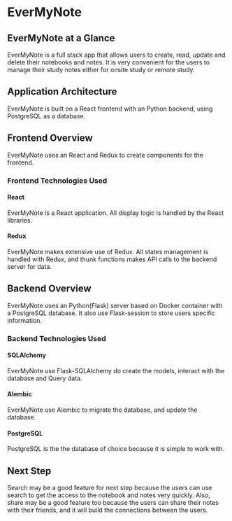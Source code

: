 # EverMyNote

## EverMyNote at a Glance

EverMyNote is a full stack app that allows users to create, read, update and delete their notebooks and notes. It is very convenient for the users to manage their study notes either for onsite study or remote study.

## Application Architecture

EverMyNote is built on a React frontend with an Python backend, using PostgreSQL as a database.

## Frontend Overview
EverMyNote uses an React and Redux to create components for the frontend.

### Frontend Technologies Used

#### React
EverMyNote is a React application. All display logic is handled by the React libraries.
#### Redux
EverMyNote makes extensive use of Redux. All states management is handled with Redux, and thunk functions makes API calls to the backend server for data.

## Backend Overview
EverMyNote uses an Python(Flask) server based on Docker container with a PostgreSQL database. It also use Flask-session to store users specific information.

### Backend Technologies Used
#### SQLAlchemy
EverMyNote use Flask-SQLAlchemy do create the models, interact with the database and Query data.
#### Alembic
EverMyNote use Alembic to migrate the database, and update the database.
#### PostgreSQL 
PostgreSQL is the the database of choice because it is simple to work with.

## Next Step
Search may be a good feature for next step because the users can use search to get the access to the notebook and notes very quickly. Also, share may be a good feature too because the users can share their notes with their friends, and it will build the connections between the users.

